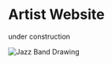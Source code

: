 # Artist Website

under construction

![Jazz Band Drawing](https://github.com/atrapp/jggalleries/raw/master/images/NWP7716.jpg)
